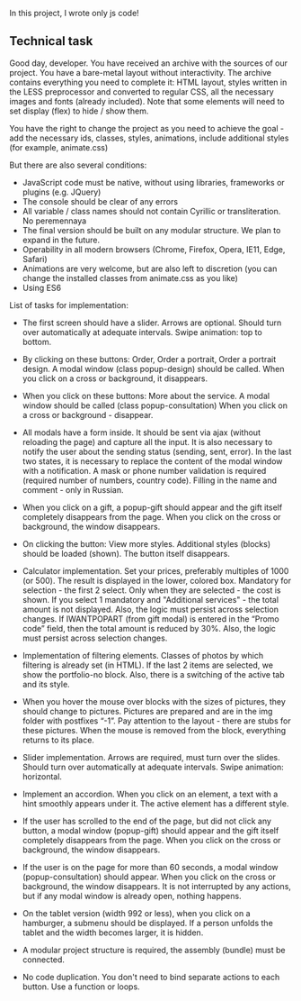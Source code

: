 In this project, I wrote only js code!

## Technical task

Good day, developer. You have received an archive with the sources of our project. You have a bare-metal layout without interactivity. The archive contains everything you need to complete it: HTML layout, styles written in the LESS preprocessor and converted to regular CSS, all the necessary images and fonts (already included). Note that some elements will need to set display (flex) to hide / show them.

You have the right to change the project as you need to achieve the goal - add the necessary ids, classes, styles, animations, include additional styles (for example, animate.css)

But there are also several conditions:
- JavaScript code must be native, without using libraries, frameworks or plugins (e.g. JQuery)
- The console should be clear of any errors
- All variable / class names should not contain Cyrillic or transliteration. No peremennaya
- The final version should be built on any modular structure. We plan to expand in the future.
- Operability in all modern browsers (Chrome, Firefox, Opera, IE11, Edge, Safari)
- Animations are very welcome, but are also left to discretion (you can change the installed classes from animate.css as you like)
- Using ES6

List of tasks for implementation:

- The first screen should have a slider. Arrows are optional. Should turn over automatically at adequate intervals. Swipe animation: top to bottom.

- By clicking on these buttons: Order, Order a portrait, Order a portrait design. A modal window (class popup-design) should be called. When you click on a cross or background, it disappears.

- When you click on these buttons: More about the service. A modal window should be called (class popup-consultation) When you click on a cross or background - disappear.

- All modals have a form inside. It should be sent via ajax (without reloading the page) and capture all the input. It is also necessary to notify the user about the sending status (sending, sent, error). In the last two states, it is necessary to replace the content of the modal window with a notification.
A mask or phone number validation is required (required number of numbers, country code).
Filling in the name and comment - only in Russian.

- When you click on a gift, a popup-gift should appear and the gift itself completely disappears from the page. When you click on the cross or background, the window disappears.

- On clicking the button: View more styles. Additional styles (blocks) should be loaded (shown). The button itself disappears.

- Calculator implementation. Set your prices, preferably multiples of 1000 (or 500). The result is displayed in the lower, colored box.
Mandatory for selection - the first 2 select. Only when they are selected - the cost is shown. If you select 1 mandatory and "Additional services" - the total amount is not displayed. Also, the logic must persist across selection changes.
If IWANTPOPART (from gift modal) is entered in the “Promo code” field, then the total amount is reduced by 30%. Also, the logic must persist across selection changes.

- Implementation of filtering elements. Classes of photos by which filtering is already set (in HTML). If the last 2 items are selected, we show the portfolio-no block. Also, there is a switching of the active tab and its style.

- When you hover the mouse over blocks with the sizes of pictures, they should change to pictures. Pictures are prepared and are in the img folder with postfixes “-1”. Pay attention to the layout - there are stubs for these pictures. When the mouse is removed from the block, everything returns to its place.

- Slider implementation. Arrows are required, must turn over the slides. Should turn over automatically at adequate intervals. Swipe animation: horizontal.

- Implement an accordion. When you click on an element, a text with a hint smoothly appears under it. The active element has a different style.

- If the user has scrolled to the end of the page, but did not click any button, a modal window (popup-gift) should appear and the gift itself completely disappears from the page. When you click on the cross or background, the window disappears.

- If the user is on the page for more than 60 seconds, a modal window (popup-consultation) should appear. When you click on the cross or background, the window disappears. It is not interrupted by any actions, but if any modal window is already open, nothing happens.

- On the tablet version (width 992 or less), when you click on a hamburger, a submenu should be displayed. If a person unfolds the tablet and the width becomes larger, it is hidden.

-  A modular project structure is required, the assembly (bundle) must be connected.

- No code duplication. You don't need to bind separate actions to each button. Use a function or loops.